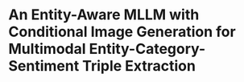 # An Entity-Aware MLLM with Conditional Image Generation for Multimodal Entity-Category-Sentiment Triple Extraction
